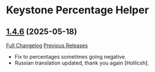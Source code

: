 # Keystone Percentage Helper

## [1.4.6](https://github.com/ZelionGG/KeystonePercentageHelper/tree/1.4.6) (2025-05-18)

[Full Changelog](https://github.com/ZelionGG/KeystonePercentageHelper/compare/1.4.5...1.4.6) [Previous Releases](https://github.com/ZelionGG/KeystonePercentageHelper/releases)

- Fix to percentages sometimes going negative.
- Russian translation updated, thank you again [Hollicsh].